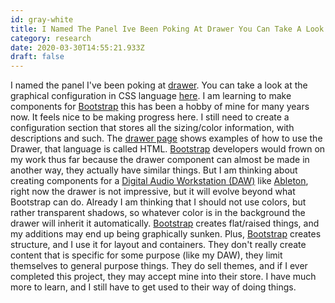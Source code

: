 ```yaml
---
id: gray-white
title: I Named The Panel Ive Been Poking At Drawer You Can Take A Look At The Graphical Configuration In Css Language Here I Am Lear
category: research
date: 2020-03-30T14:55:21.933Z
draft: false
---
```


I named the panel I've been poking at [drawer][1]. You can take a look at the graphical configuration in CSS language [here][2]. I am learning to make components for [Bootstrap][3] this has been a hobby of mine for many years now. It feels nice to be making progress here. I still need to create a configuration section that stores all the sizing/color information, with descriptions and such. The [drawer page][4] shows examples of how to use the Drawer, that language is called HTML. [Bootstrap][5] developers would frown on my work thus far because the drawer component can almost be made in another way, they actually have similar things. But I am thinking about creating components for a [Digital Audio Workstation (DAW)][6] like [Ableton][7], right now the drawer is not impressive, but it will evolve beyond what Bootstrap can do. Already I am thinking that I should not use colors, but rather transparent shadows, so whatever color is in the background the drawer will inherit it automatically. [Bootstrap][8] creates flat/raised things, and my additions may end up being graphically sunken. Plus, [Bootstrap][9] creates structure, and I use it for layout and containers. They don't really create content that is specific for some purpose (like my DAW), they limit themselves to general purpose things. They do sell themes, and if I ever completed this project, they may accept mine into their store. I have much more to learn, and I still have to get used to their way of doing things.

[1]: https://github.com/fantasyui-com/catpea-com/tree/master/src/style/drawer
[2]: https://github.com/fantasyui-com/catpea-com/blob/master/src/style/drawer/drawer.scss
[3]: https://getbootstrap.com/
[4]: https://github.com/fantasyui-com/catpea-com/tree/master/src/style/drawer
[5]: https://getbootstrap.com/
[6]: https://www.google.com/search?q=Digital+Audio+Workstation&tbm=isch
[7]: https://www.ableton.com/en/live/
[8]: https://getbootstrap.com/
[9]: https://getbootstrap.com/